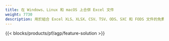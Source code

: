 ```yaml
---
title: 在 Windows、Linux 和 macOS 上合併 Excel 文件
weight: 7730
description: 用於組合 Excel XLS、XLSX、CSV、TSV、ODS、SXC 和 FODS 文件的免費應用程序和 API
---
```

{{< blocks/products/pf/agp/feature-solution >}} 

